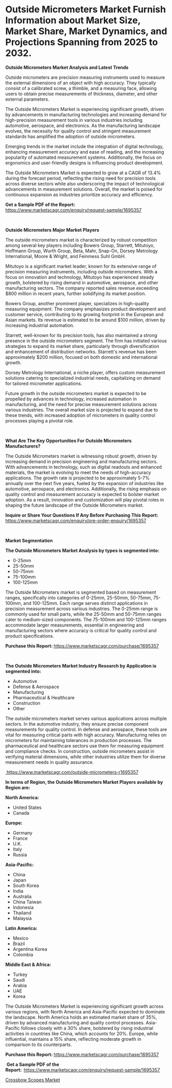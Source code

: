 <p><h1>Outside Micrometers Market Furnish Information about Market Size, Market Share, Market Dynamics, and Projections Spanning from 2025 to 2032.</h1></p><p><strong>Outside Micrometers Market Analysis and Latest Trends</strong></p>
<p><p>Outside micrometers are precision measuring instruments used to measure the external dimensions of an object with high accuracy. They typically consist of a calibrated screw, a thimble, and a measuring face, allowing users to obtain precise measurements of thickness, diameter, and other external parameters. </p><p>The Outside Micrometers Market is experiencing significant growth, driven by advancements in manufacturing technologies and increasing demand for high-precision measurement tools in various industries including automotive, aerospace, and electronics. As the manufacturing landscape evolves, the necessity for quality control and stringent measurement standards has amplified the adoption of outside micrometers. </p><p>Emerging trends in the market include the integration of digital technology, enhancing measurement accuracy and ease of reading, and the increasing popularity of automated measurement systems. Additionally, the focus on ergonomics and user-friendly designs is influencing product development. </p><p>The Outside Micrometers Market is expected to grow at a CAGR of 13.4% during the forecast period, reflecting the rising need for precision tools across diverse sectors while also underscoring the impact of technological advancements in measurement solutions. Overall, the market is poised for continuous expansion as industries prioritize accuracy and efficiency.</p></p>
<p><strong>Get a Sample PDF of the Report:&nbsp;</strong> <a href="https://www.marketscagr.com/enquiry/request-sample/1695357?utm_campaign=2528&utm_medium=2&utm_source=Github&utm_content=ia&utm_term=10042025&utm_id=outside-micrometers">https://www.marketscagr.com/enquiry/request-sample/1695357</a></p>
<p>&nbsp;</p>
<p><strong>Outside Micrometers Major Market Players</strong></p>
<p><p>The outside micrometers market is characterized by robust competition among several key players including Bowers Group, Starrett, Mitutoyo, Hoffmann Group, Wurth Group, Beta, Mahr, Snap-On, Dorsey Metrology International, Moore & Wright, and Feinmess Suhl GmbH. </p><p>Mitutoyo is a significant market leader, known for its extensive range of precision measuring instruments, including outside micrometers. With a focus on innovation and technology, Mitutoyo has experienced steady growth, bolstered by rising demand in automotive, aerospace, and other manufacturing sectors. The company reported sales revenue exceeding $800 million in recent years, further solidifying its market position.</p><p>Bowers Group, another prominent player, specializes in high-quality measuring equipment. The company emphasizes product development and customer service, contributing to its growing footprint in the European and Asian markets. Its revenue is estimated to be around $100 million, driven by increasing industrial automation.</p><p>Starrett, well-known for its precision tools, has also maintained a strong presence in the outside micrometers segment. The firm has initiated various strategies to expand its market share, particularly through diversification and enhancement of distribution networks. Starrett's revenue has been approximately $200 million, focused on both domestic and international growth.</p><p>Dorsey Metrology International, a niche player, offers custom measurement solutions catering to specialized industrial needs, capitalizing on demand for tailored micrometer applications. </p><p>Future growth in the outside micrometers market is expected to be propelled by advances in technology, increased automation in manufacturing, and the need for precise measurement solutions across various industries. The overall market size is projected to expand due to these trends, with increased adoption of micrometers in quality control processes playing a pivotal role.</p></p>
<p>&nbsp;</p>
<p><strong>What Are The Key Opportunities For Outside Micrometers Manufacturers?</strong></p>
<p><p>The Outside Micrometers market is witnessing robust growth, driven by increasing demand in precision engineering and manufacturing sectors. With advancements in technology, such as digital readouts and enhanced materials, the market is evolving to meet the needs of high-accuracy applications. The growth rate is projected to be approximately 5-7% annually over the next five years, fueled by the expansion of industries like automotive, aerospace, and electronics. Additionally, the rising emphasis on quality control and measurement accuracy is expected to bolster market adoption. As a result, innovation and customization will play pivotal roles in shaping the future landscape of the Outside Micrometers market.</p></p>
<p><strong>Inquire or Share Your Questions If Any Before Purchasing This Report:</strong> <a href="https://www.marketscagr.com/enquiry/pre-order-enquiry/1695357?utm_campaign=2528&utm_medium=2&utm_source=Github&utm_content=ia&utm_term=10042025&utm_id=outside-micrometers">https://www.marketscagr.com/enquiry/pre-order-enquiry/1695357</a></p>
<p>&nbsp;</p>
<p><strong>Market Segmentation</strong></p>
<p><strong>The Outside Micrometers Market Analysis by types is segmented into:</strong></p>
<p><ul><li>0-25mm</li><li>25-50mm</li><li>50-75mm</li><li>75-100mm</li><li>100-125mm</li></ul></p>
<p><p>The Outside Micrometers market is segmented based on measurement ranges, specifically into categories of 0-25mm, 25-50mm, 50-75mm, 75-100mm, and 100-125mm. Each range serves distinct applications in precision measurement across various industries. The 0-25mm range is commonly used for small parts, while the 25-50mm and 50-75mm ranges cater to medium-sized components. The 75-100mm and 100-125mm ranges accommodate larger measurements, essential in engineering and manufacturing sectors where accuracy is critical for quality control and product specifications.</p></p>
<p><strong>Purchase this Report:&nbsp;</strong><a href="https://www.marketscagr.com/purchase/1695357?utm_campaign=2528&utm_medium=2&utm_source=Github&utm_content=ia&utm_term=10042025&utm_id=outside-micrometers">https://www.marketscagr.com/purchase/1695357</a></p>
<p>&nbsp;</p>
<p><strong>The Outside Micrometers Market Industry Research by Application is segmented into:</strong></p>
<p><ul><li>Automotive</li><li>Defense & Aerospace</li><li>Manufacturing</li><li>Pharmaceutical & Healthcare</li><li>Construction</li><li>Other</li></ul></p>
<p><p>The outside micrometers market serves various applications across multiple sectors. In the automotive industry, they ensure precise component measurements for quality control. In defense and aerospace, these tools are vital for measuring critical parts with high accuracy. Manufacturing relies on micrometers for maintaining tolerances in production processes. The pharmaceutical and healthcare sectors use them for measuring equipment and compliance checks. In construction, outside micrometers assist in verifying material dimensions, while other industries utilize them for diverse measurement needs in quality assurance.</p></p>
<p><a href="https://www.marketscagr.com/outside-micrometers-r1695357?utm_campaign=2528&utm_medium=2&utm_source=Github&utm_content=ia&utm_term=10042025&utm_id=outside-micrometers">&nbsp;https://www.marketscagr.com/outside-micrometers-r1695357</a></p>
<p><strong>In terms of Region, the Outside Micrometers Market Players available by Region are:</strong></p>
<p>
    <p> <strong> North America: </strong>
        <ul>
            <li>United States</li>
            <li>Canada</li>
        </ul>
        </p> 
    <p> <strong> Europe: </strong>
        <ul>
            <li>Germany</li>
            <li>France</li>
            <li>U.K.</li>
            <li>Italy</li>
            <li>Russia</li>
        </ul>
        </p> 
    <p> <strong> Asia-Pacific: </strong>
        <ul>
            <li>China</li>
            <li>Japan</li>
            <li>South Korea</li>
            <li>India</li>
            <li>Australia</li>
            <li>China Taiwan</li>
            <li>Indonesia</li>
            <li>Thailand</li>
            <li>Malaysia</li>
        </ul>
        </p> 
    <p> <strong> Latin America: </strong>
        <ul>
            <li>Mexico</li>
            <li>Brazil</li>
            <li>Argentina Korea</li>
            <li>Colombia</li>
        </ul>
        </p> 
    <p> <strong> Middle East & Africa: </strong>
        <ul>
            <li>Turkey</li>
            <li>Saudi</li>
            <li>Arabia</li>
            <li>UAE</li>
            <li>Korea</li>
        </ul>
    </p>
    </p>
<p><p>The Outside Micrometers Market is experiencing significant growth across various regions, with North America and Asia-Pacific expected to dominate the landscape. North America holds an estimated market share of 35%, driven by advanced manufacturing and quality control processes. Asia-Pacific follows closely with a 30% share, bolstered by rising industrial activities in countries like China, which accounts for 20%. Europe, while influential, maintains a 15% share, reflecting moderate growth in comparison to its counterparts.</p></p>
<p><strong>Purchase this Report: </strong><a href="https://www.marketscagr.com/purchase/1695357?utm_campaign=2528&utm_medium=2&utm_source=Github&utm_content=ia&utm_term=10042025&utm_id=outside-micrometers">https://www.marketscagr.com/purchase/1695357</a></p>
<p>&nbsp;<strong>Get a Sample PDF of the Report:&nbsp;&nbsp;</strong><a href="https://www.marketscagr.com/enquiry/request-sample/1695357?utm_campaign=2528&utm_medium=2&utm_source=Github&utm_content=ia&utm_term=10042025&utm_id=outside-micrometers">https://www.marketscagr.com/enquiry/request-sample/1695357</a></p>
<p><strong></strong></p>
<p><p><a href="https://github.com/abantolemox08/Market-Research-Report-List-1/blob/main/crossbow-scopes-market.md?utm_campaign=2528&utm_medium=2&utm_source=Github&utm_content=ia&utm_term=10042025&utm_id=outside-micrometers">Crossbow Scopes Market</a></p></p>